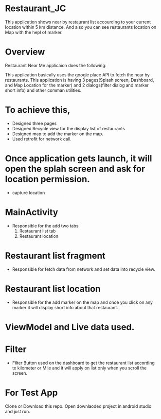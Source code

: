 # Restaurant_JC
This application shows near by restaurant list accourding to your current location within 5 km distance.
And also you can see restaurants location on Map with the hepl of marker.


# Overview
Restaurant Near Me applicaion does the following:

This application basically uses the google place API to fetch the near by restaurants.
This application is having 3 pages(Splash screen, Dashboard, and Map Location for the marker) and 2 dialogs(filter dialog and marker short info) 
and other comman utilities.
# To achieve this, 
 - Designed three pages
 - Designed Recycle view for the display list of restaurants
 - Designed map to add the marker on the map.
 - Used retrofit for network call.

# Once application gets launch, it will open the splah screen and ask for location permission.
- capture location


# MainActivity 

- Responsible for the add two tabs 
  1) Restaurant list tab
  2) Restaurant location 


# Restaurant list fragment

- Responsible for fetch data from network and set data into recycle view.

# Restaurant list location

- Responsible for the add marker on the map and once you click on any marker it will display short info about that restaurant.

# ViewModel and Live data used.

# Filter 

- Filter Button used on the dashboard to get the restaurant list according to kilometer or Mile and it will apply on list only when you scroll the screen.  


# For Test App
Clone or Download this repo.
Open downlaoded project in android studio and just run.
